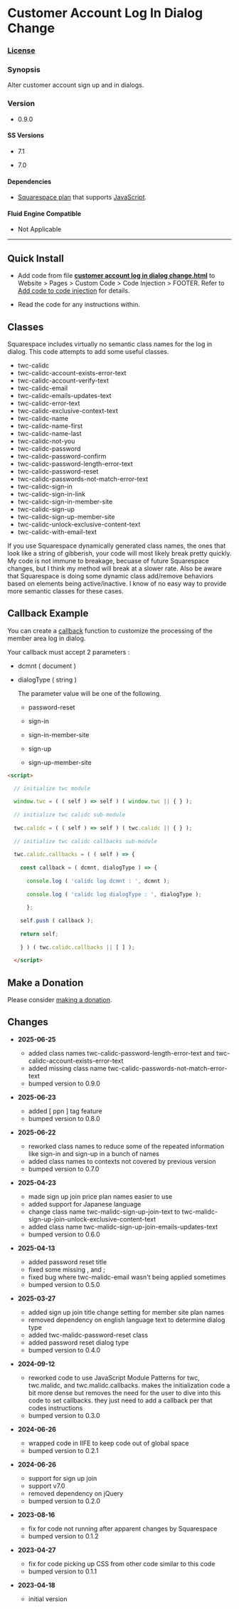 # Customer Account Log In Dialog Change

### [License][1]

### Synopsis

Alter customer account sign up and in dialogs.

### Version

  * 0.9.0

#### SS Versions

  * 7.1
  
  * 7.0

#### Dependencies

  * [Squarespace plan][2] that supports [JavaScript][3].

#### Fluid Engine Compatible

  * Not Applicable

---

## Quick Install

* Add code from file **[customer account log in dialog change.html][4]** to
  Website > Pages > Custom Code > Code Injection > FOOTER. Refer to [Add code to
  code injection][5] for details.
  
* Read the code for any instructions within.

## Classes

Squarespace includes virtually no semantic class names for the log in dialog.
This code attempts to add some useful classes.

  * twc-calidc
  * twc-calidc-account-exists-error-text
  * twc-calidc-account-verify-text
  * twc-calidc-email
  * twc-calidc-emails-updates-text
  * twc-calidc-error-text
  * twc-calidc-exclusive-context-text
  * twc-calidc-name
  * twc-calidc-name-first
  * twc-calidc-name-last
  * twc-calidc-not-you
  * twc-calidc-password
  * twc-calidc-password-confirm
  * twc-calidc-password-length-error-text
  * twc-calidc-password-reset
  * twc-calidc-passwords-not-match-error-text
  * twc-calidc-sign-in
  * twc-calidc-sign-in-link
  * twc-calidc-sign-in-member-site
  * twc-calidc-sign-up
  * twc-calidc-sign-up-member-site
  * twc-calidc-unlock-exclusive-content-text
  * twc-calidc-with-email-text

If you use Squarespace dynamically generated class names, the ones that look
like a string of gibberish, your code will most likely break pretty quickly. My
code is not immune to breakage, becuase of future Squarespace changes, but I
think my method will break at a slower rate. Also be aware that Squarespace is
doing some dynamic class add/remove behaviors based on elements being
active/inactive. I know of no easy way to provide more semantic classes for
these cases.

## Callback Example

You can create a [callback][6] function to customize the processing of the
member area log in dialog.

Your callback must accept 2 parameters :

  * dcmnt ( document )
  
  * dialogType ( string )
  
    The parameter value will be one of the following.
    
    * password-reset
    
    * sign-in
    
    * sign-in-member-site
    
    * sign-up
    
    * sign-up-member-site
    
```html
<script>

  // initialize twc module
  
  window.twc = ( ( self ) => self ) ( window.twc || { } );
  
  // initialize twc calidc sub-module
  
  twc.calidc = ( ( self ) => self ) ( twc.calidc || { } );
  
  // initialize twc calidc callbacks sub-module
  
  twc.calidc.callbacks = ( ( self ) => {
  
    const callback = ( dcmnt, dialogType ) => {
    
      console.log ( 'calidc log dcmnt : ', dcmnt );
      
      console.log ( 'calidc log dialogType : ', dialogType );
      
      };
      
    self.push ( callback );
    
    return self;
    
    } ) ( twc.calidc.callbacks || [ ] );
    
  </script>

```

## Make a Donation

Please consider [making a donation][7].

## Changes

* **2025-06-25**

  * added class names twc-calidc-password-length-error-text and
    twc-calidc-account-exists-error-text
  * added missing class name twc-calidc-passwords-not-match-error-text
  * bumped version to 0.9.0
  
* **2025-06-23**

  * added [ ppn ] tag feature
  * bumped version to 0.8.0
  
* **2025-06-22**

  * reworked class names to reduce some of the repeated information like sign-in
    and sign-up in a bunch of names
  * added class names to contexts not covered by previous version
  * bumped version to 0.7.0
  
* **2025-04-23**

  * made sign up join price plan names easier to use
  * added support for Japanese language
  * change class name twc-malidc-sign-up-join-text to
    twc-malidc-sign-up-join-unlock-exclusive-content-text
  * added class name twc-malidc-sign-up-join-emails-updates-text
  * bumped version to 0.6.0
  
* **2025-04-13**

  * added password reset title
  * fixed some missing , and ;
  * fixed bug where twc-malidc-email wasn't being applied sometimes
  * bumped version to 0.5.0
  
* **2025-03-27**

  * added sign up join title change setting for member site plan names
  * removed dependency on english language text to determine dialog type
  * added twc-malidc-password-reset class
  * added password reset dialog type
  * bumped version to 0.4.0
  
* **2024-09-12**

  * reworked code to use JavaScript Module Patterns for twc, twc.malidc, and
    twc.malidc.callbacks. makes the initialization code a bit more dense but
    removes the need for the user to dive into this code to set callbacks. they
    just need to add a callback per that codes instructions
  * bumped version to 0.3.0
  
* **2024-06-26**

  * wrapped code in IIFE to keep code out of global space
  * bumped version to 0.2.1
  
* **2024-06-26**

  * support for sign up join
  * support v7.0
  * removed dependency on jQuery
  * bumped version to 0.2.0
  
* **2023-08-16**

  * fix for code not running after apparent changes by Squarespace
  * bumped version to 0.1.2
  
* **2023-04-27**

  * fix for code picking up CSS from other code similar to this code
  * bumped version to 0.1.1
  
* **2023-04-18**

  * initial version

[1]: https://github.com/tomsWebConsulting/twcsl/blob/main/LICENSE.txt#L1
[2]: https://www.squarespace.com/pricing
[3]: https://en.wikipedia.org/wiki/JavaScript
[4]: customer%20account%20log%20in%20dialog%20change.html#L1
[5]: https://support.squarespace.com/hc/en-us/articles/205815908-Using-code-injection#toc-add-code-to-code-injection
[6]: https://en.wikipedia.org/wiki/Callback_(computer_programming)
[7]: https://github.com/tomsWebConsulting/twcsl#make-a-donation
